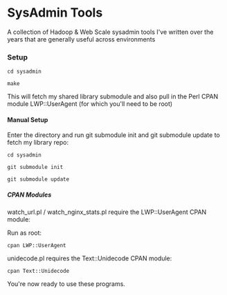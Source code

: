 SysAdmin Tools
==============

A collection of Hadoop & Web Scale sysadmin tools I've written over the years that are generally useful across environments

### Setup ###

```
cd sysadmin
```
```
make
```

This will fetch my shared library submodule and also pull in the Perl CPAN module LWP::UserAgent (for which you'll need to be root)

#### Manual Setup ####

Enter the directory and run git submodule init and git submodule update to fetch my library repo:

```
cd sysadmin
```
```
git submodule init
```
```
git submodule update
```

##### CPAN Modules #####

watch_url.pl / watch_nginx_stats.pl require the LWP::UserAgent CPAN module:

Run as root:

```
cpan LWP::UserAgent
```

unidecode.pl requires the Text::Unidecode CPAN module:

```
cpan Text::Unidecode
```

You're now ready to use these programs.
